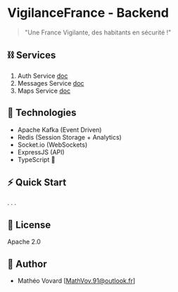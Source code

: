 # VigilanceFrance - Backend

> "Une France Vigilante, des habitants en sécurité !"

## ⛓ Services

1. Auth Service [doc](./auth/README.md)
2. Messages Service [doc](./messages/README.md)
3. Maps Service [doc](./maps/README.md)

## 🔧 Technologies

- Apache Kafka (Event Driven)
- Redis (Session Storage + Analytics)
- Socket.io (WebSockets)
- ExpressJS (API)
- TypeScript 🚩

## ⚡ Quick Start
. . .

## 📜 License
Apache 2.0

## 👤 Author
- Mathéo Vovard [MathVov.91@outlook.fr]